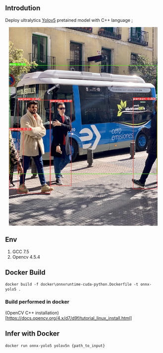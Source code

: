 ## Introdution

Deploy ultralytics [Yolov5](https://github.com/ultralytics/yolov5.git) pretained model with C++ language ;

<div align="center">
<img src="assets/output.jpg">
</div>




## Env
1. GCC 7.5
2. Opencv 4.5.4

## Docker Build
```
docker build -f docker\onnxruntime-cuda-python.Dockerfile -t onnx-yolo5 .
```

### Build performed in docker
(OpenCV C++ installation)[https://docs.opencv.org/4.x/d7/d9f/tutorial_linux_install.html]

## Infer with Docker
```
docker run onnx-yolo5 yolov5n {path_to_input}
```
